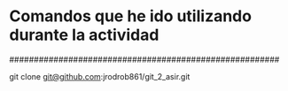 # Comandos que he ido utilizando durante la actividad
#######################################################

git clone git@github.com:jrodrob861/git_2_asir.git



